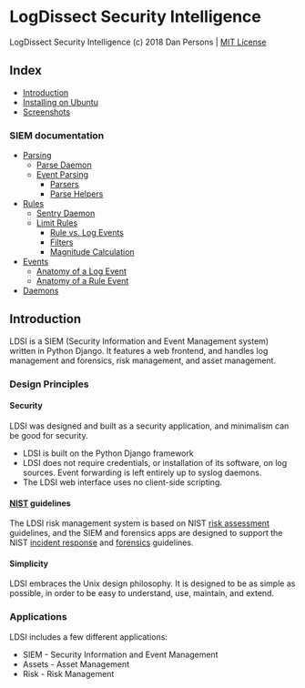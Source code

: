 # LogDissect Security Intelligence

LogDissect Security Intelligence (c) 2018 Dan Persons | [MIT License](LICENSE)

## Index

- [Introduction](#introduction)
- [Installing on Ubuntu](doc/install-ubuntu.md)
- [Screenshots](doc/screenshots.md)
### SIEM documentation
- [Parsing](doc/parsing.md)
  - [Parse Daemon](doc/parsing.md/#parse-daemon)
  - [Event Parsing](doc/parsing.md/#event-parsing)
    - [Parsers](doc/parsing.md/#parsers)
    - [Parse Helpers](doc/parsing.md/#parse-helpers)
- [Rules](doc/rules.md)
  - [Sentry Daemon](doc/rules.md/#sentry-daemon)
  - [Limit Rules](doc/rules.md/#limit-rules)
    - [Rule vs. Log Events](doc/rules.md/#rule-vs-log-events)
    - [Filters](doc/rules.md/#filters)
    - [Magnitude Calculation](doc/rules.md/#magnitude-calculation)
- [Events](doc/events.md)
  - [Anatomy of a Log Event](doc/events.md/#anatomy-of-a-log-event)
  - [Anatomy of a Rule Event](doc/events.md/#anatomy-of-a-rule-event)
- [Daemons](doc/daemons.md)

## Introduction
LDSI is a SIEM (Security Information and Event Management system) written in Python Django. It features a web frontend, and handles log management and forensics, risk management, and asset management.

### Design Principles
#### Security
LDSI was designed and built as a security application, and minimalism can be good for security.

- LDSI is built on the Python Django framework
- LDSI does not require credentials, or installation of its software, on log sources. Event forwarding is left entirely up to syslog daemons.
- The LDSI web interface uses no client-side scripting.

#### [NIST](https://www.nist.gov/) guidelines
The LDSI risk management system is based on NIST [risk assessment](https://csrc.nist.gov/publications/detail/sp/800-30/rev-1/final) guidelines, and the SIEM and forensics apps are designed to support the NIST [incident response](https://csrc.nist.gov/publications/detail/sp/800-61/rev-2/final) and [forensics](https://csrc.nist.gov/publications/detail/sp/800-86/final) guidelines.

#### Simplicity
LDSI embraces the Unix design philosophy. It is designed to be as simple as possible, in order to be easy to understand, use, maintain, and extend.

### Applications
LDSI includes a few different applications:
- SIEM - Security Information and Event Management
- Assets - Asset Management
- Risk - Risk Management

